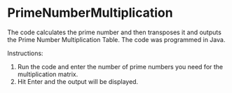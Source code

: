 # PrimeNumberMultiplication

The code calculates the prime number and then transposes it and outputs the Prime Number Multiplication Table. 
The code was programmed in Java. 

Instructions:
1. Run the code and enter the number of prime numbers you need for the multiplication matrix. 
2. Hit Enter and the output will be displayed.
